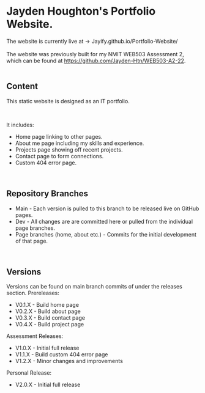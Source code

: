 # Jayden Houghton's Portfolio Website.

The website is currently live at -> Jayify.github.io/Portfolio-Website/
<br><br>
The website was previously built for my NMIT WEB503 Assessment 2, which can be found at https://github.com/Jayden-Htn/WEB503-A2-22.
<br><br>


## Content
This static website is designed as an IT portfolio.

<br>

It includes:
<ul>
  <li>Home page linking to other pages.</li>
  <li>About me page including my skills and experience.</li>
  <li>Projects page showing off recent projects.</li>
  <li>Contact page to form connections.</li>
  <li>Custom 404 error page.</li>
</ul>
<br>


## Repository Branches

<ul>
  <li>Main - Each version is pulled to this branch to be released live on GitHub pages.</li>
  <li>Dev - All changes are are committed here or pulled from the individual page branches.</li>
  <li>Page branches (home, about etc.) - Commits for the initial development of that page.</li>
</ul>
<br>


## Versions
Versions can be found on main branch commits of under the releases section.
Prereleases:
<ul>
  <li>V0.1.X - Build home page</li>
  <li>V0.2.X - Build about page</li>
  <li>V0.3.X - Build contact page</li>
  <li>V0.4.X - Build project page</li>
 </ul>
 
Assessment Releases:
<ul>
  <li>V1.0.X - Initial full release</li>
  <li>V1.1.X - Build custom 404 error page</li>
  <li>V1.2.X - Minor changes and improvements</li>
</ul>

Personal Release:
<ul>
  <li>V2.0.X - Initial full release</li>
</ul>
